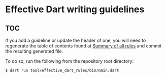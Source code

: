 # Effective Dart writing guidelines

## TOC

If you add a guideline or update the header of one,
you will need to regenerate the table of contents
found at [Summary of all rules][]
and commit the resulting generated file.

To do so, run the following from the repository root directory:

```terminal
$ dart run tool/effective_dart_rules/bin/main.dart
```

[Summary of all rules]: https://dart.dev/guides/language/effective-dart#summary-of-all-rules
